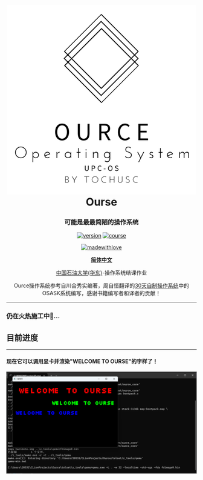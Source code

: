 <div align="center">

<img src="docs/img/logo.png" style="margin-bottom: 0">

<h1 style="margin-top: 0"> Ourse </h1>

### 可能是最最简陋的操作系统

[![version](https://img.shields.io/badge/Version-0.0.1-blue)](https://github.com/TochusC/ai-assistant-teaching-website)
[![course](https://img.shields.io/badge/UPC-OperatingSystem-blue)](https://github.com/TochusC/ai-assistant-teaching-website)

[![madewithlove](https://img.shields.io/badge/made_with-%E2%9D%A4-red?style=for-the-badge&labelColor=orange)](https://github.com/TochusC/ai-assistant-teaching-website)


[**简体中文**](./README.md) 


[中国石油大学(华东)](https://upc.edu.cn/)-操作系统结课作业

Ource操作系统参考自川合秀实编著，周自恒翻译的[30天自制操作系统](https://viterbi-web.usc.edu/~yudewei/main/sources/books/30%E5%A4%A9%E8%87%AA%E5%88%B6%E6%93%8D%E4%BD%9C%E7%B3%BB%E7%BB%9F/)中的OSASK系统编写，感谢书籍编写者和译者的贡献！

</div>

---

### 仍在火热施工中🔨...

## 目前进度

---

#### 现在它可以调用显卡并渲染"WELCOME TO OURSE"的字样了！
![img.png](.\docs\img\img.png)
